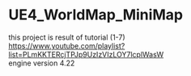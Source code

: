 # UE4_WorldMap_MiniMap
this project is result of tutorial (1-7)  
https://www.youtube.com/playlist?list=PLmKKTERcjTPJp9UzIzVIzLOY7lcplWasW  
engine version 4.22  
